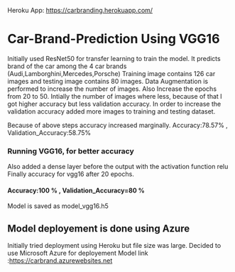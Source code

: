 Heroku App: https://carbranding.herokuapp.com/
# Car-Brand-Prediction Using VGG16 
Initially used ResNet50 for transfer learning to train the model. It predicts brand of the car among the 4 car brands (Audi,Lamborghini,Mercedes,Porsche)
Training image contains 126 car images and testing image contains 80 images.
Data Augmentation is performed to increase the number of images.
Also Increase the epochs from 20 to 50.
Intially the number of images where less, because of that I got higher accuracy but less validation accuracy. In order to increase the validation accuracy added more images to training and testing dataset.

Because of above steps accuracy increased marginally. 
 Accuracy:78.57% , Validation_Accuracy:58.75%
### Running VGG16, for better accuracy 
Also added a dense layer before the output with the activation function relu
Finally accuracy for vgg16 after 20 epochs.
#### Accuracy:100 % , Validation_Accuracy=80 %
Model is saved as model_vgg16.h5
## Model deployement is done using Azure
Initially tried deployment using Heroku but file size was large. Decided to use Microsoft Azure for deployement
Model link  :https://carbrand.azurewebsites.net

